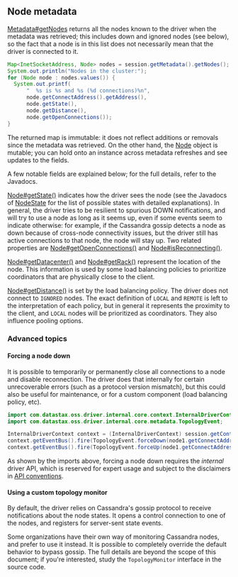 ## Node metadata

[Metadata#getNodes] returns all the nodes known to the driver when the metadata was retrieved; this
includes down and ignored nodes (see below), so the fact that a node is in this list does not
necessarily mean that the driver is connected to it.

```java
Map<InetSocketAddress, Node> nodes = session.getMetadata().getNodes();
System.out.println("Nodes in the cluster:");
for (Node node : nodes.values()) {
  System.out.printf(
      "  %s is %s and %s (%d connections)%n",
      node.getConnectAddress().getAddress(),
      node.getState(),
      node.getDistance(),
      node.getOpenConnections());
}
```

The returned map is immutable: it does not reflect additions or removals since the metadata was
retrieved. On the other hand, the [Node] object is mutable; you can hold onto an instance across
metadata refreshes and see updates to the fields.

A few notable fields are explained below; for the full details, refer to the Javadocs.

[Node#getState()] indicates how the driver sees the node (see the Javadocs of [NodeState] for the
list of possible states with detailed explanations). In general, the driver tries to be resilient to
spurious DOWN notifications, and will try to use a node as long as it seems up, even if some events
seem to indicate otherwise: for example, if the Cassandra gossip detects a node as down because of
cross-node connectivity issues, but the driver still has active connections to that node, the node
will stay up. Two related properties are [Node#getOpenConnections()] and [Node#isReconnecting()].

[Node#getDatacenter()] and [Node#getRack()] represent the location of the node. This information is
used by some load balancing policies to prioritize coordinators that are physically close to the
client.

[Node#getDistance()] is set by the load balancing policy. The driver does not connect to `IGNORED`
nodes. The exact definition of `LOCAL` and `REMOTE` is left to the interpretation of each policy,
but in general it represents the proximity to the client, and `LOCAL` nodes will be prioritized as
coordinators. They also influence pooling options. 

### Advanced topics

#### Forcing a node down

It is possible to temporarily or permanently close all connections to a node and disable
reconnection. The driver does that internally for certain unrecoverable errors (such as a protocol
version mismatch), but this could also be useful for maintenance, or for a custom component (load
balancing policy, etc). 

```java
import com.datastax.oss.driver.internal.core.context.InternalDriverContext;
import com.datastax.oss.driver.internal.core.metadata.TopologyEvent;

InternalDriverContext context = (InternalDriverContext) session.getContext();
context.getEventBus().fire(TopologyEvent.forceDown(node1.getConnectAddress()));
context.getEventBus().fire(TopologyEvent.forceUp(node1.getConnectAddress()));
```

As shown by the imports above, forcing a node down requires the *internal* driver API, which is 
reserved for expert usage and subject to the disclaimers in
[API conventions](../../../api_conventions/).

#### Using a custom topology monitor

By default, the driver relies on Cassandra's gossip protocol to receive notifications about the
node states. It opens a control connection to one of the nodes, and registers for server-sent state
events.

Some organizations have their own way of monitoring Cassandra nodes, and prefer to use it instead.
It is possible to completely override the default behavior to bypass gossip. The full details are
beyond the scope of this document; if you're interested, study the `TopologyMonitor` interface in
the source code.


[Metadata#getNodes]:         http://docs.datastax.com/en/drivers/java/4.0/com/datastax/oss/driver/api/core/metadata/Metadata.html#getNodes--
[Node]:                      http://docs.datastax.com/en/drivers/java/4.0/com/datastax/oss/driver/api/core/metadata/Node.html
[Node#getState()]:           http://docs.datastax.com/en/drivers/java/4.0/com/datastax/oss/driver/api/core/metadata/Node.html#getState--
[Node#getDatacenter()]:      http://docs.datastax.com/en/drivers/java/4.0/com/datastax/oss/driver/api/core/metadata/Node.html#getDatacenter--
[Node#getRack()]:            http://docs.datastax.com/en/drivers/java/4.0/com/datastax/oss/driver/api/core/metadata/Node.html#getRack--
[Node#getDistance()]:        http://docs.datastax.com/en/drivers/java/4.0/com/datastax/oss/driver/api/core/metadata/Node.html#getDistance--
[Node#getOpenConnections()]: http://docs.datastax.com/en/drivers/java/4.0/com/datastax/oss/driver/api/core/metadata/Node.html#getOpenConnections--
[Node#isReconnecting()]:     http://docs.datastax.com/en/drivers/java/4.0/com/datastax/oss/driver/api/core/metadata/Node.html#isReconnecting--
[NodeState]:                 http://docs.datastax.com/en/drivers/java/4.0/com/datastax/oss/driver/api/core/metadata/NodeState.html